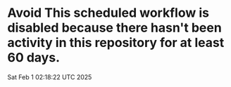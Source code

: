 # Avoid This scheduled workflow is disabled because there hasn't been activity in this repository for at least 60 days.
Sat Feb  1 02:18:22 UTC 2025

